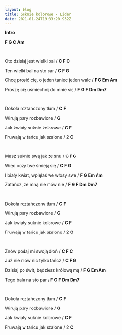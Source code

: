 ```yaml
---
layout: blog
title: Suknie kolorowe - Lider
date: 2021-01-24T19:33:20.932Z
---
```

**Intro**

**F G C Am**

</br>

Oto dzisiaj jest wielki bal / **C F C**

Ten wielki bal na sto par / **C F G**

Chcę prosić cię, o jeden taniec jeden walc / **F G Em Am**

Proszę cię uśmiechnij do mnie się / **F** **G F Dm Dm7**

</br>

Dokoła roztańczony tłum / **C** **F** 

Wirują pary rozbawione / **G**

Jak kwiaty suknie kolorowe / **C F**

Fruwają w tańcu jak szalone / 2 **C**

</br>

Masz suknie swą jak ze snu / **C F C**

Więc oczy twe śmieją się / **C F G**

I biały kwiat, wpięłaś we włosy swe / **F G Em Am**

Zatańcz, ze mną nie mów nie / **F** **G F Dm Dm7**

</br>

Dokoła roztańczony tłum / **C** **F** 

Wirują pary rozbawione / **G**

Jak kwiaty suknie kolorowe / **C F**

Fruwają w tańcu jak szalone / 2 **C**

</br>

Znów podaj mi swoją dłoń  / **C F C**

Już nie mów nic tylko tańcz / **C F G**

Dzisiaj po świt, będziesz królową mą / **F G Em Am**

Tego balu na sto par / **F** **G F Dm Dm7**

</br>

Dokoła roztańczony tłum / **C** **F** 

Wirują pary rozbawione / **G**

Jak kwiaty suknie kolorowe / **C F**

Fruwają w tańcu jak szalone / 2 **C**